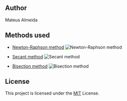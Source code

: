 ## Author

Mateus Almeida

## Methods used

- [Newton-Raphson method](https://en.wikipedia.org/wiki/Newton%27s_method)
![Newton-Raphson method](https://i.imgur.com/slEy482.png)

- [Secant method](https://en.wikipedia.org/wiki/Secant_method)
![Secant method](https://i.imgur.com/s9D9dN6.png)

- [Bisection method](https://en.wikipedia.org/wiki/Bisection_method)
![Bisection method](https://i.imgur.com/9F0A6RM.png)

## License

This project is licensed under the [MIT](https://github.com/imsouza/roots-of-an-equation/blob/master/LICENSE) License.
